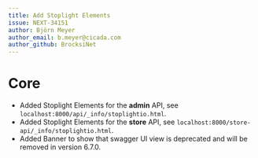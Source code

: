 ```yaml
---
title: Add Stoplight Elements
issue: NEXT-34151
author: Björn Meyer
author_email: b.meyer@cicada.com
author_github: BrocksiNet
---
```

# Core
* Added Stoplight Elements for the **admin** API, see `localhost:8000/api/_info/stoplightio.html`.
* Added Stoplight Elements for the **store** API, see `localhost:8000/store-api/_info/stoplightio.html`.
* Added Banner to show that swagger UI view is deprecated and will be removed in version 6.7.0.
